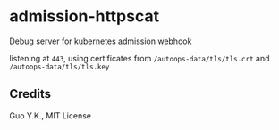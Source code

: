 # admission-httpscat

Debug server for kubernetes admission webhook

listening at `443`, using certificates from `/autoops-data/tls/tls.crt` and `/autoops-data/tls/tls.key`

## Credits

Guo Y.K., MIT License
